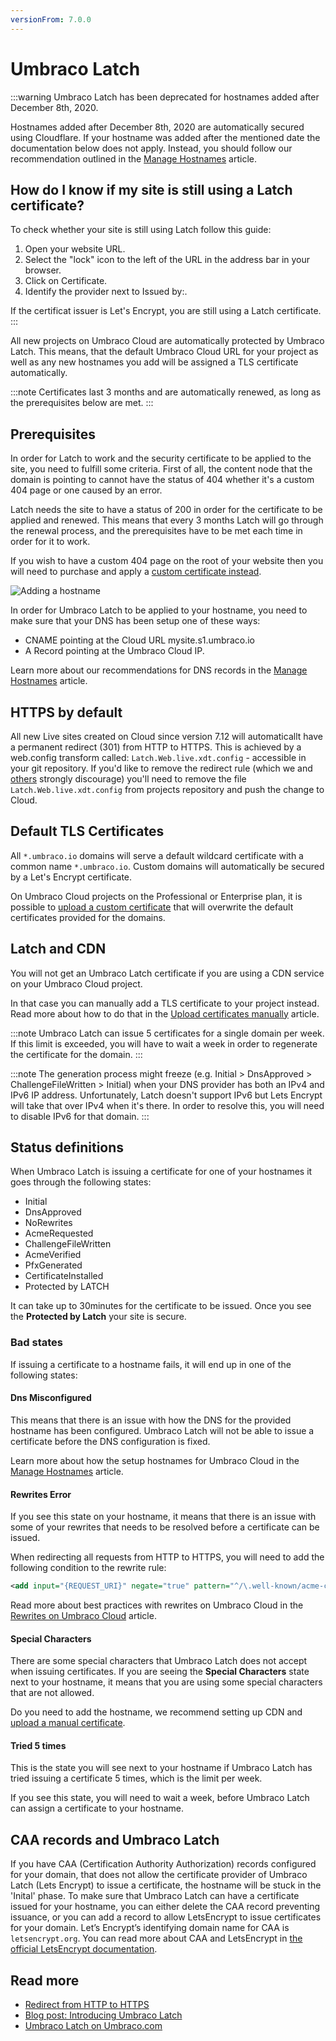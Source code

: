 ```yaml
---
versionFrom: 7.0.0
---
```


# Umbraco Latch

:::warning
Umbraco Latch has been deprecated for hostnames added after December 8th, 2020. 

Hostnames added after December 8th, 2020 are automatically secured using Cloudflare. If your hostname was added after the mentioned date the documentation below does not apply. Instead, you should follow our recommendation outlined in the [Manage Hostnames](../Manage-Hostnames) article.

## How do I know if my site is still using a Latch certificate?

To check whether your site is still using Latch follow this guide:

1. Open your website URL.
2. Select the "lock" icon to the left of the URL in the address bar in your browser.
3. Click on Certificate.
4. Identify the provider next to Issued by:.

If the certificat issuer is Let's Encrypt, you are still using a Latch certificate.
:::

All new projects on Umbraco Cloud are automatically protected by Umbraco Latch. This means, that the default Umbraco Cloud URL for your project as well as any new hostnames you add will be assigned a TLS certificate automatically.

:::note
Certificates last 3 months and are automatically renewed, as long as the prerequisites below are met.
:::

## Prerequisites
In order for Latch to work and the security certificate to be applied to the site, you need to fulfill some criteria. First of all, the content node that the domain is pointing to cannot have the status of 404 whether it's a custom 404 page or one caused by an error.

Latch needs the site to have a status of 200 in order for the certificate to be applied and renewed. This means that every 3 months Latch will go through the renewal process, and the prerequisites have to be met each time in order for it to work.

If you wish to have a custom 404 page on the root of your website then you will need to purchase and apply a [custom certificate instead](../Manage-Hostnames/Security-Certificates/).



![Adding a hostname](images/adding-hostname-to-cloud.gif)

In order for Umbraco Latch to be applied to your hostname, you need to make sure that your DNS has been setup one of these ways:

* CNAME pointing at the Cloud URL mysite.s1.umbraco.io
* A Record pointing at the Umbraco Cloud IP.

Learn more about our recommendations for DNS records in the [Manage Hostnames](../Manage-Hostnames) article.

## HTTPS by default

All new Live sites created on Cloud since version 7.12 will automaticallt have a permanent redirect (301) from HTTP to HTTPS. This is achieved by a web.config transform called: `Latch.Web.live.xdt.config` - accessible in your git repository. If you'd like to remove the redirect rule (which we and [others](https://www.blog.google/products/chrome/milestone-chrome-security-marking-http-not-secure/) strongly discourage) you'll need to remove the file `Latch.Web.live.xdt.config` from projects repository and push the change to Cloud.

## Default TLS Certificates

All `*.umbraco.io` domains will serve a default wildcard certificate with a common name `*.umbraco.io`.
Custom domains will automatically be secured by a Let's Encrypt certificate.

On Umbraco Cloud projects on the Professional or Enterprise plan, it is possible to [upload a custom certificate](../Manage-Hostnames/Security-Certificates/) that will overwrite the default certificates provided for the domains.

## Latch and CDN

You will not get an Umbraco Latch certificate if you are using a CDN service on your Umbraco Cloud project.

In that case you can manually add a TLS certificate to your project instead. Read more about how to do that in the [Upload certificates manually](../Manage-Hostnames/Security-Certificates/) article.

:::note
Umbraco Latch can issue 5 certificates for a single domain per week. If this limit is exceeded, you will have to wait a week in order to regenerate the certificate for the domain.
:::

:::note
The generation process might freeze (e.g. Initial > DnsApproved > ChallengeFileWritten > Initial) when your DNS provider has both an IPv4 and IPv6 IP address. 
Unfortunately, Latch doesn't support IPv6 but Lets Encrypt will take that over IPv4 when it's there.
In order to resolve this, you will need to disable IPv6 for that domain.
:::

## Status definitions

When Umbraco Latch is issuing a certificate for one of your hostnames it goes through the following states:

* Initial
* DnsApproved
* NoRewrites
* AcmeRequested
* ChallengeFileWritten
* AcmeVerified
* PfxGenerated
* CertificateInstalled
* Protected by LATCH

It can take up to 30minutes for the certificate to be issued. Once you see the **Protected by Latch** your site is secure.

### Bad states

If issuing a certificate to a hostname fails, it will end up in one of the following states:

#### Dns Misconfigured

This means that there is an issue with how the DNS for the provided hostname has been configured. Umbraco Latch will not be able to issue a certificate before the DNS configuration is fixed.

Learn more about how the setup hostnames for Umbraco Cloud in the [Manage Hostnames](../Manage-Hostnames) article.

#### Rewrites Error

If you see this state on your hostname, it means that there is an issue with some of your rewrites that needs to be resolved before a certificate can be issued.

When redirecting all requests from HTTP to HTTPS, you will need to add the following condition to the rewrite rule:

```xml
<add input="{REQUEST_URI}" negate="true" pattern="^/\.well-known/acme-challenge" />
```

Read more about best practices with rewrites on Umbraco Cloud in the [Rewrites on Umbraco Cloud](../Manage-Hostnames/Rewrites-on-Cloud) article.

#### Special Characters

There are some special characters that Umbraco Latch does not accept when issuing certificates. If you are seeing the **Special Characters** state next to your hostname, it means that you are using some special characters that are not allowed.

Do you need to add the hostname, we recommend setting up CDN and [upload a manual certificate](../Manage-Hostnames/Security-Certificates/).

#### Tried 5 times

This is the state you will see next to your hostname if Umbraco Latch has tried issuing a certificate 5 times, which is the limit per week.

If you see this state, you will need to wait a week, before Umbraco Latch can assign a certificate to your hostname.

## CAA records and Umbraco Latch
If you have CAA (Certification Authority Authorization) records configured for your domain, that does not allow the certificate provider of Umbraco Latch (Lets Encrypt) to issue a certificate, the hostname will be stuck in the 'Inital' phase. To make sure that Umbraco Latch can have a certificate issued for your hostname, you can either delete the CAA record preventing issuance, or you can add a record to allow LetsEncrypt to issue certificates for your domain. Let’s Encrypt’s identifying domain name for CAA is ```letsencrypt.org```. You can read more about CAA and LetsEncrypt in [the official LetsEncrypt documentation](https://letsencrypt.org/docs/caa/).

## Read more

* [Redirect from HTTP to HTTPS](https://our.umbraco.com/documentation/Umbraco-Cloud/Set-Up/Manage-Hostnames/Rewrites-on-Cloud/#running-your-site-on-https-only)
* [Blog post: Introducing Umbraco Latch](https://umbraco.com/blog/introducing-umbraco-latch/)
* [Umbraco Latch on Umbraco.com](https://umbraco.com/products/umbraco-latch/)
